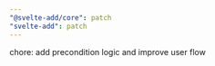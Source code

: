 ```yaml
---
"@svelte-add/core": patch
"svelte-add": patch
---
```


chore: add precondition logic and improve user flow

